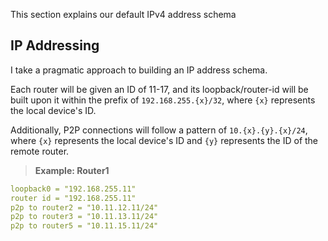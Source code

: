 This section explains our default IPv4 address schema

## IP Addressing

I take a pragmatic approach to building an IP address schema.

Each router will be given an ID of 11-17, and its loopback/router-id will be built upon it within the prefix of `192.168.255.{x}/32`, where `{x}` represents the local device's ID.

Additionally, P2P connections will follow a pattern of `10.{x}.{y}.{x}/24`, where `{x}` represents the local device's ID and `{y}` represents the ID of the remote router.

> **Example: Router1**

```yaml
loopback0 = "192.168.255.11"
router id = "192.168.255.11"
p2p to router2 = "10.11.12.11/24"
p2p to router3 = "10.11.13.11/24"
p2p to router5 = "10.11.15.11/24"
```
